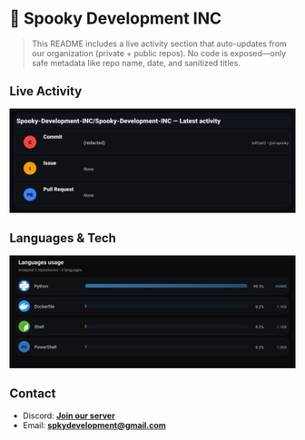 # 👻 Spooky Development INC

> This README includes a live activity section that auto-updates from our organization (private + public repos). No code is exposed—only safe metadata like repo name, date, and sanitized titles.

## Live Activity
![Repo Snapshot](./assets/repo-snapshot.svg?v=26c8353a9d)

## Languages & Tech
![Languages Usage](./assets/languages.svg?v=eb79115f84)

## Contact
- Discord: **[Join our server](https://discord.gg/XYspZgEEJb)**
- Email: **spkydevelopment@gmail.com**
